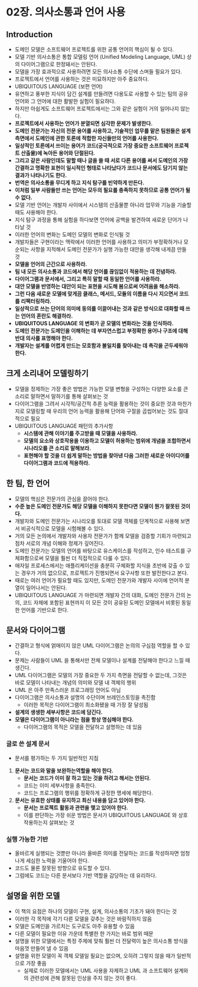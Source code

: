 # 02장. 의사소통과 언어 사용

## Introduction

- 도메인 모델은 소프트웨어 프로젝트를 위한 공통 언어의 핵심이 될 수 있다.
- 모델 기반 의사소통은 통합 모델링 언어 (Unified Modeling Language, UML) 상의 다이어그램으로 한정돼서는 안된다.
- 모델을 가장 효과적으로 사용하려면 모든 의사소통 수단에 스며들 필요가 있다.
- 프로젝트에서 언어를 사용하는 것은 미묘하지만 아주 중요하다.
- UBIQUITOUS LANGUAGE (보편 언어)
- 유연하고 풍부한 지식이 담긴 설계를 만들려면 다용도로 사용할 수 있는 팀의 공유 언어와 그 언어에 대한 활발한 실험이 필요하다.
- 하지만 아쉽게도 소프트웨어 프로젝트에서는 그와 같은 실험이 거의 일어나지 않는다.
- **프로젝트에서 사용하는 언어가 분열되면 심각한 문제가 발생한다.**
- **도메인 전문가는 자신의 전문 용어를 사용하고, 기술적인 업무를 맡은 팀원들은 설계 측면에서 도메인에 관한 토론에 적합한 자신들만의 언어를 사용한다.**
- **일상적인 토론에서 쓰이는 용어가 코드(궁극적으로 가장 중요한 소프트웨어 프로젝트 산출물)에 녹아든 용어와 단절된다.**
- **그리고 같은 사람인데도 말할 때나 글을 쓸 때 서로 다른 용어를 써서 도메인의 가장 간결하고 명확한 표현이 일시적인 형태로 나타났다가 코드나 문서에도 담기지 않는 결과가 나타나기도 한다.**
- **번역은 의사소통을 무디게 하고 지식 탐구를 빈약하게 만든다.**
- **이처럼 일부 사람들만 쓰는 언어는 모두의 필요를 충족하지 못하므로 공통 언어가 될 수 없다.**
- 모델 기반 언어는 개발자 사이에서 시스템의 산출물뿐 아니라 업무와 기능을 기술할 때도 사용해야 한다.
- 지식 탐구 과정을 통해 실험을 하다보면 언어에 공백을 발견하여 새로운 단어가 나타날 것
- 이러한 언어의 변화는 도메인 모델의 변화로 인식될 것
- 개발자들은 구현이라는 맥락에서 이러한 언어를 사용하고 의미가 부정확하거나 모순되는 사항을 지적해서 도메인 전문가가 실행 가능한 대안을 생각해 내게끔 만들 것
- **모델을 언어의 근간으로 사용하라.**
- **팀 내 모든 의사소통과 코드에서 해당 언어를 끊임없이 적용하는 데 전념하라.**
- **다이어그램과 문서에서, 그리고 특히 말할 때 동일한 언어를 사용하라.**
- **대안 모델을 반영하는 대안이 되는 표현을 시도해 봄으로써 어려움을 해소하라.**
- **그런 다음 새로운 모델에 맞게끔 클래스, 메서드, 모듈의 이름을 다시 지으면서 코드를 리팩터링하라.**
- **일상적으로 쓰는 단어의 의미에 동의를 이끌어내는 것과 같은 방식으로 대화할 때 쓰는 언어의 혼란도 해결하라.**
- **UBIQUITOUS LANGUAGE 의 변화가 곧 모델의 변화라는 것을 인식하라.**
- **도메인 전문가는 도메인을 이해하는 데 부자연스럽고 부정확한 용어나 구조에 대해 반대 의사를 표명해야 한다.**
- **개발자는 설계를 어렵게 만드는 모호함과 불일치를 찾아내는 데 촉각을 곤두세워야 한다.**

## 크게 소리내어 모델링하기

- 모델을 정제하는 가장 좋은 방법은 가능한 모델 변형을 구성하는 다양한 요소를 큰 소리로 말하면서 말하기를 통해 살펴보는 것
- 다이어그램을 그려서 시각적/공간적 추론 능력을 활용하는 것이 중요한 것과 마찬가지로 모델링할 때 우리의 언어 능력을 활용해 단어와 구절을 곱씹어보는 것도 절대적으로 필요
- UBIQUITOUS LANGUAGE 패턴의 추가사항
  - **시스템에 관해 이야기를 주고받을 때 모델을 사용하라.**
  - **모델의 요소와 상호작용을 이용하고 모델이 허용하는 범위에 개념을 조합하면서 시나리오를 큰 소리로 말해보라.**
  - **표현해야 할 것을 더 쉽게 말하는 방법을 찾아낸 다음 그러한 새로운 아이디어를 다이어그램과 코드에 적용하라.**

## 한 팀, 한 언어

- 모델의 핵심은 전문가의 관심을 끌어야 한다.
- **수준 높은 도메인 전문가도 해당 모델을 이해하지 못한다면 모델이 뭔가 잘못된 것이다.**
- 개발자와 도메인 전문가는 시나리오를 토대로 모델 객체를 단계적으로 사용해 보면서 비공식적으로 모델을 시험해볼 수 있다.
- 거의 모든 논의에서 개발자와 사용자 전문가가 함께 모델을 검증할 기회가 마련되고 점차 서로의 개념 이해와 정제가 깊어진다.
- 도메인 전문가는 모델의 언어를 바탕으로 유스케이스를 작성하고, 인수 테스트를 구체화함으로써 모델을 훨씬 더 직접적으로 다룰 수 있다.
- 애자일 프로세스에서는 애플리케이션을 충분히 구체화할 지식을 초반에 갖출 수 있는 경우가 거의 없으므로, 프로젝트가 진행되면서 요구사항 또한 발전한다고 본다.
- 때로는 여러 언어가 필요할 때도 있지만, 도메인 전문가와 개발자 사이에 언어적 분열이 일어나서는 안된다.
- UBIQUITOUS LANGUAGE 가 마련되면 개발자 간의 대화, 도메인 전문가 간의 논의, 코드 자체에 포함된 표현까지 이 모든 것이 공유된 도메인 모델에서 비롯된 동일한 언어를 기반으로 한다.

## 문서와 다이어그램

- 간결하고 형식에 얽매이지 않은 UML 다이어그램은 논의의 구심점 역할을 할 수 있다.
- 문제는 사람들이 UML 을 통해서만 전체 모델이나 설계를 전달해야 한다고 느낄 때 생긴다.
- UML 다이어그램은 모델의 가장 중요한 두 가지 측면을 전달할 수 없는데, 그것은 바로 모델이 나타내는 개념의 의미와 모델 내 객체의 행위
- UML 은 아주 만족스러운 프로그래밍 언어도 아님
- 다이어그램은 의사소통과 설명의 수단이며 브레인스토밍을 촉진함
  - 이러한 목적은 다이어그램이 최소화됐을 때 가장 잘 달성됨
- **설계의 생생한 세부사항은 코드에 담긴다.**
- **모델은 다이어그램이 아니라는 점을 항상 명심해야 한다.**
  - 다이어그램의 목적은 모델을 전달하고 설명하는 데 있음

### 글로 쓴 설계 문서

- 문서를 평가하는 두 가지 일반적인 지침

1. **문서는 코드와 말을 보완하는역할을 해야 한다.**
   - **문서는 코드가 이미 잘 하고 있는 것을 하려고 해서는 안된다.**
   - 코드는 이미 세부사항을 충족한다.
   - 코드는 프로그램의 행위를 정확하게 규정한 명세에 해당한다.
2. **문서는 유효한 상태를 유지하고 최신 내용을 담고 있어야 한다.**
   - **문서는 프로젝트 활동과 관련을 맺고 있어야 한다.**
   - 이를 판단하는 가장 쉬운 방법은 문서가 UBIQUITOUS LANGUAGE 와 상호작용하는지 살펴보는 것

### 실행 가능한 기반

- 올바르게 실행되는 것뿐만 아니라 올바른 의미를 전달하는 코드를 작성하자면 엄청나게 세심한 노력을 기울어야 한다.
- 코드도 물론 잘못된 방향으로 유도할 수 있다.
- 그럼에도 코드는 다른 문서보다 기반 역할을 감당하는 데 유리하다.

## 설명을 위한 모델

- 이 책의 요점은 하나의 모델이 구현, 설계, 의사소통의 기초가 돼야 한다는 것
- 이러한 각 목적에 각기 다른 모델을 갖추는 것은 바람직하지 않음
- 모델은 도메인을 가르치는 도구로도 아주 유용할 수 있음
- 다른 모델이 필요한 이유 가운데 특별한 한 가지는 바로 범위 때문
- 설명을 위한 모델에서는 특정 주제에 맞춰 훨씬 더 전달력이 높은 의사소통 방식을 마음껏 만들어 낼 수 있음
- 설명을 위한 모델이 꼭 객체 모델일 필요는 없으며, 오히려 그렇지 않을 때가 일반적으로 가장 좋음
  - 실제로 이러한 모델에서는 UML 사용을 자제하고 UML 과 소프트웨어 설계와의 관련성에 관해 잘못된 인상을 주지 않는 것이 좋다.
